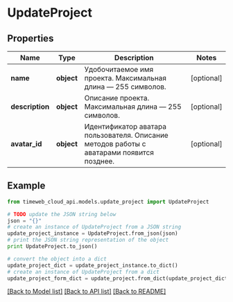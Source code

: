 # UpdateProject


## Properties
Name | Type | Description | Notes
------------ | ------------- | ------------- | -------------
**name** | **object** | Удобочитаемое имя проекта. Максимальная длина — 255 символов. | [optional] 
**description** | **object** | Описание проекта. Максимальная длина — 255 символов. | [optional] 
**avatar_id** | **object** | Идентификатор аватара пользователя. Описание методов работы с аватарами появится позднее. | [optional] 

## Example

```python
from timeweb_cloud_api.models.update_project import UpdateProject

# TODO update the JSON string below
json = "{}"
# create an instance of UpdateProject from a JSON string
update_project_instance = UpdateProject.from_json(json)
# print the JSON string representation of the object
print UpdateProject.to_json()

# convert the object into a dict
update_project_dict = update_project_instance.to_dict()
# create an instance of UpdateProject from a dict
update_project_form_dict = update_project.from_dict(update_project_dict)
```
[[Back to Model list]](../README.md#documentation-for-models) [[Back to API list]](../README.md#documentation-for-api-endpoints) [[Back to README]](../README.md)


